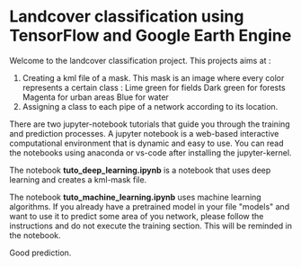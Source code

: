 # **Landcover classification using TensorFlow and Google Earth Engine** #
Welcome to the landcover classification project.
This projects aims at : 
1. Creating a kml file of a mask. This mask is an image where every color represents a certain class :
	Lime green for fields
	Dark green for forests
	Magenta for urban areas
	Blue for water
2. Assigning a class to each pipe of a network according to its location.

There are two jupyter-notebook tutorials that guide you through the training and prediction processes. 
A jupyter notebook is a web-based interactive computational environment that is dynamic and easy to use. 
You can read the notebooks using anaconda or vs-code after installing the jupyter-kernel.

The notebook **tuto_deep_learning.ipynb** is a notebook that uses deep learning and creates a kml-mask file.

The notebook **tuto_machine_learning.ipynb** uses machine learning algorithms.
If you already have a pretrained model in your file "models" and want to use it to predict some area of you network, please follow the instructions and do not execute the training section. This will be reminded in the notebook.

Good prediction.
